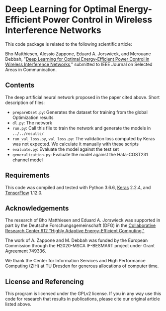 Deep Learning for Optimal Energy-Efficient Power Control in Wireless Interference Networks
==================

This code package is related to the following scientific article:

Bho Matthiesen, Alessio Zappone, Eduard A. Jorswieck, and Merouane Debbah, "[Deep Learning for Optimal Energy-Efficient Power Control in Wireless Interference Networks](https://arxiv.org/abs/1812.06920)," submitted to IEEE Journal on Selected Areas in Communication.

## Contents

The deep artificial neural network proposed in the paper cited above. Short description of files:


* `prepareDset.py`: Generates the dataset for training from the global Optimization results
* `dl.py`: The network
* `run.py`: Call this file to train the network and generate the models in `../../results/`
* `run_val_loss.py`, `val_loss.py`: The validation loss computed by Keras was not expected. We calculate it manually with these scripts
* `evaluate.py`: Evaluate the model against the test set
* `generalization.py`: Evaluate the model against the Hata-COST231 channel model

## Requirements

This code was compiled and tested with Python 3.6.6, [Keras](http://keras.io) 2.2.4, and [TensorFlow](https://www.tensorflow.org/) 1.12.0.


## Acknowledgements

The research of Bho Matthiesen and Eduard A. Jorswieck was supported in part by the Deutsche Forschungsgemeinschaft (DFG) in the [Collaborative Research Center 912 "Highly Adaptive Energy-Efficient Computing."](https://tu-dresden.de/ing/forschung/sfb912)

The work of A. Zappone and M. Debbah was funded by the European Commission through the H2020-MSCA IF-BESMART project under Grant Agreement 749336.

We thank the Center for Information Services and High Performance Computing (ZIH) at TU Dresden for generous allocations of computer time.


## License and Referencing

This program is licensed under the GPLv2 license. If you in any way use this code for research that results in publications, please cite our original article listed above.

